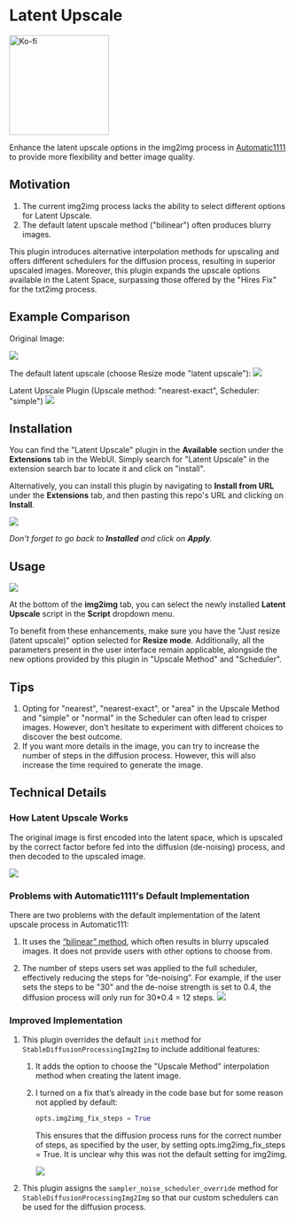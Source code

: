 # Latent Upscale

<a href="https://ko-fi.com/ziyueli"><img src="https://storage.ko-fi.com/cdn/brandasset/kofi_button_blue.png?_gl=1*1lrplqr*_ga*MjA3NzkyMTU3Mi4xNjgxMDg2MjQw*_ga_M13FZ7VQ2C*MTY4MTA4NjI0Ni4xLjEuMTY4MTA4NzYxNi40NC4wLjA." alt="Ko-fi" width="180px"></a>

Enhance the latent upscale options in the img2img process in [Automatic1111](https://github.com/AUTOMATIC1111/stable-diffusion-webui) to provide more flexibility and better image quality.

## Motivation

1. The current img2img process lacks the ability to select different options for Latent Upscale.
2. The default latent upscale method ("bilinear") often produces blurry images.

This plugin introduces alternative interpolation methods for upscaling and offers different schedulers for the diffusion process, resulting in superior upscaled images.
Moreover, this plugin expands the upscale options available in the Latent Space, surpassing those offered by the "Hires Fix" for the txt2img process.

## Example Comparison

Original Image:

![](assets/original.png)

The default latent upscale (choose Resize mode "latent upscale"):
![](assets/default.png)

Latent Upscale Plugin (Upscale method: "nearest-exact", Scheduler: "simple")
![](assets/nearest-exact-simple8.png)

## Installation

You can find the "Latent Upscale" plugin in the **Available** section under the **Extensions** tab in the WebUI.
Simply search for "Latent Upscale" in the extension search bar to locate it and click on "install".

Alternatively, you can install this plugin by navigating to **Install from URL** under the **Extensions** tab, and then pasting this repo's URL and clicking on **Install**.

![](assets/installation.png)

_Don't forget to go back to **Installed** and click on **Apply**._

## Usage

![](assets/usage.png)

At the bottom of the **img2img** tab, you can select the newly installed **Latent Upscale** script in the **Script** dropdown menu.

To benefit from these enhancements, make sure you have the "Just resize (latent upscale)" option selected for **Resize mode**.
Additionally, all the parameters present in the user interface remain applicable, alongside the new options provided by this plugin in "Upscale Method" and "Scheduler".

## Tips

1. Opting for "nearest", "nearest-exact", or "area" in the Upscale Method and "simple" or "normal" in the Scheduler can often lead to crisper images.
   However, don't hesitate to experiment with different choices to discover the best outcome.
2. If you want more details in the image, you can try to increase the number of steps in the diffusion process.
   However, this will also increase the time required to generate the image.

## Technical Details

### How Latent Upscale Works

The original image is first encoded into the latent space, which is upscaled by the correct factor before fed into the diffusion (de-noising) process, and then decoded to the upscaled image.

![](assets/img2img_latent_upscale_process.png)

### Problems with Automatic1111's Default Implementation

There are two problems with the default implementation of the latent upscale process in Automatic111:

1. It uses the [“bilinear” method](https://en.wikipedia.org/wiki/Bilinear_interpolation), which often results in blurry upscaled images.
It does not provide users with other options to choose from.

2. The number of steps users set was applied to the full scheduler, effectively reducing the steps for “de-noising”.
  For example, if the user sets the steps to be "30" and the de-noise strength is set to 0.4, the diffusion process will only run for 30*0.4 = 12 steps.
  ![](assets/default-sigmas.png)

### Improved Implementation

1. This plugin overrides the default `init` method for `StableDiffusionProcessingImg2Img` to include additional features:

   1. It adds the option to choose the "Upscale Method" interpolation method when creating the latent image.

   2. I turned on a fix that’s already in the code base but for some reason not applied by default:

       ```python
       opts.img2img_fix_steps = True
       ```

      This ensures that the diffusion process runs for the correct number of steps, as specified by the user, by setting opts.img2img_fix_steps = True. It is unclear why this was not the default setting for img2img.

      ![](assets/fixed-sigmas.png)

2. This plugin assigns the `sampler_noise_scheduler_override` method for `StableDiffusionProcessingImg2Img` so that our custom schedulers can be used for the diffusion process.
